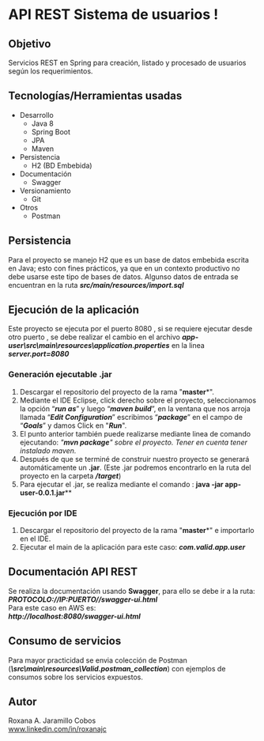 # API REST Sistema de usuarios !

## Objetivo

Servicios REST en Spring para creación, listado y procesado de usuarios según los requerimientos.

## Tecnologías/Herramientas usadas

 - Desarrollo
	 - Java 8
	-  Spring Boot
	-  JPA
	-  Maven
- Persistencia
	-  H2 (BD Embebida)
- Documentación
	-  Swagger
- Versionamiento
	- Git
 - Otros
	- Postman


## Persistencia

Para el proyecto se manejo H2 que es un base de datos embebida escrita en Java; esto con fines prácticos, ya que en un contexto productivo no debe usarse este tipo de bases de datos.
Algunso datos de entrada se encuentran en la ruta ***src/main/resources/import.sql***

## Ejecución de la aplicación

Este proyecto se ejecuta por el puerto 8080 , si se requiere ejecutar desde otro puerto , se debe realizar el cambio en el archivo ***app-user\src\main\resources\application.properties*** en la linea ***server.port=8080***

### Generación ejecutable .jar

1.  Descargar el repositorio del proyecto de la rama "**master***".
2.  Mediante el IDE Eclipse, click derecho sobre el proyecto, seleccionamos la opción “***run as***” y luego “***maven build***”, en la ventana que nos arroja llamada “***Edit Configuration***” escribimos “***package***” en el campo de “***Goals***” y damos Click en "***Run***".
3. El punto anterior también puede realizarse mediante linea de comando ejecutando: *"**mvn package**" sobre el proyecto. Tener en cuenta tener instalado maven.*
4.  Después de que se terminé de construir nuestro proyecto se generará automáticamente un **.jar**. (Este .jar podremos encontrarlo en la ruta del proyecto en la carpeta ***/target***)
5. Para ejecutar el .jar, se realiza mediante el comando : 
	**java -jar app-user-0.0.1.jar****
	
### Ejecución por IDE

1. Descargar el repositorio del proyecto de la rama "**master***"  e importarlo en el IDE.
2. Ejecutar el main de la aplicación para este caso: 		    	    ***com.valid.app.user***

## Documentación API REST

Se realiza la documentación usando **Swagger**, para ello se debe ir a la ruta:<br>
***PROTOCOLO://IP:PUERTO//swagger-ui.html***<br>
Para este caso en AWS es:<br>
***http://localhost:8080/swagger-ui.html***

## Consumo de servicios

Para mayor practicidad se envia colección de Postman (***\src\main\resources\Valid.postman_collection***) con ejemplos de consumos sobre los servicios expuestos.

## Autor
Roxana A. Jaramillo Cobos<br>
[www.linkedin.com/in/roxanajc ](www.linkedin.com/in/roxanajc)
